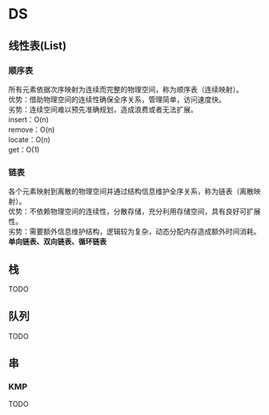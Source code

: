 # DS
## 线性表(List)
### 顺序表
所有元素依据次序映射为连续而完整的物理空间，称为顺序表（连续映射）。  
优势：借助物理空间的连续性确保全序关系，管理简单，访问速度快。  
劣势：连续空间难以预先准确规划，造成浪费或者无法扩展。  
insert：O(n)  
remove：O(n)  
locate：O(n)  
get：O(1)  
### 链表
各个元素映射到离散的物理空间并通过结构信息维护全序关系，称为链表（离散映射）。  
优势：不依赖物理空间的连续性，分散存储，充分利用存储空间，具有良好可扩展性。    
劣势：需要额外信息维护结构，逻辑较为复杂，动态分配内存造成额外时间消耗。  
**单向链表、双向链表、循环链表**  
## 栈
TODO
## 队列
TODO 
## 串
### KMP
TODO




